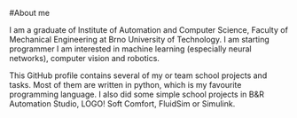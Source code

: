#About me

I am a graduate of Institute of Automation and Computer Science, Faculty of Mechanical Engineering at Brno University of Technology. I am starting programmer I am interested in machine learning (especially neural networks), computer vision and robotics. 

This GitHub profile contains several of my or team school projects and tasks. Most of them are written in python, which is my favourite programming language. I also did some simple school projects in B&R Automation Studio, LOGO! Soft Comfort, FluidSim or Simulink. 